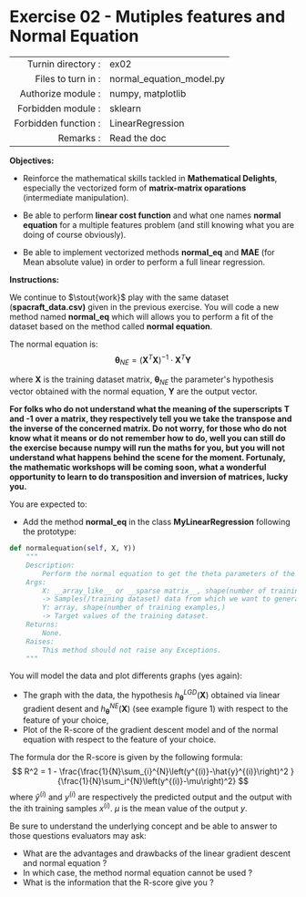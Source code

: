 # Exercise 02 - Mutiples features and Normal Equation

|                         |                    |
| -----------------------:| ------------------ |
|   Turnin directory :    |  ex02              |
|   Files to turn in :    |  normal_equation_model.py  |
|   Authorize module :    |  numpy, matplotlib |
|   Forbidden module :    |  sklearn           |
|   Forbidden function :  |  LinearRegression  |
|   Remarks :             |  Read the doc      |

**Objectives:** 

* Reinforce the mathematical skills tackled in **Mathematical Delights**, especially the vectorized form of __matrix-matrix oparations__ (intermediate manipulation).
* Be able to perform  __linear cost function__ and what one names  __normal equation__ for a multiple features problem (and still knowing what you are doing of course obviously).

* Be able to implement vectorized methods **normal_eq** and **MAE** (for Mean absolute value) in order to perform a full linear regression.


**Instructions:**

We continue to $\stout{work}$ play with the same dataset (__spacraft_data.csv)__ given in the previous exercise. 
You will code a new method named **normal_eq** which will allows you to perform a fit of the dataset based on the method called __normal equation__.

The normal equation is:
$$
\pmb{\theta}_{NE} = \left(\pmb{X}^{T} \pmb{X}\right)^{-1}\cdot\pmb{X}^T\pmb{Y}
$$

where $\pmb{X}$ is the training dataset matrix, $\pmb{\theta}_{NE}$ the parameter's hypothesis vector obtained with the normal equation, $\pmb{Y}$ are the output vector.

__For folks who do not understand what the meaning of the superscripts **T** and **-1** over a matrix, they respectively tell you we take the transpose and the inverse of the concerned matrix.
Do not worry, for those who do not know what it means or do not remember how to do, well you can still do the exercise because numpy will run the maths for you, but you will not understand what happens behind the scene for the moment.
Fortunaly, the mathematic workshops will be coming soon, what a wonderful opportunity to learn to do transposition and inversion of matrices, lucky you.__


You are expected to:
* Add the method **normal_eq** in the class **MyLinearRegression** following the prototype:
```python
def normalequation(self, X, Y))
	"""
	Description:
		Perform the normal equation to get the theta parameters of the hypothesis h and stock them in self.theta.
	Args:
		X: __array_like__ or __sparse matrix__, shape(number of training examples, number of features)
		-> Samples(/training dataset) data from which we want to generate predicted values.
		Y: array, shape(number of training examples,)
		-> Target values of the training dataset.
	Returns:
		None.
	Raises:
		This method should not raise any Exceptions.
	"""
```

You will model the data and plot differents graphs (yes again):
* The graph with the data, the hypothesis $h_{\pmb{\theta}}^{LGD}(\pmb{X})$ obtained via linear gradient desent and $h_{\pmb{\theta}}^{NE}(\pmb{X})$ (see example figure 1) with respect to the feature of your choice,
* Plot of the R-score of the gradient descent model and of the normal equation with respect to the feature of your choice.

The formula dor the R-score is given by the following formula:
$$
R^2 = 1 - \frac{\frac{1}{N}\sum_{i}^{N}\left(y^{(i)}-\hat{y}^{(i)}\right)^2 }{\frac{1}{N}\sum_i^{N}\left(y^{(i)}-\mu\right)^2}
$$
where $\hat{y}^{(i)}$ and $y^(i)$ are respectively the predicted output and the output with the ith training samples $x^{(i)}$. $\mu$ is the mean value of the output $y$.

Be sure to understand the underlying concept and be able to answer to those questions evaluators may ask:
* What are the advantages and drawbacks of the linear gradient descent and normal equation ?
* In which case, the method normal equation cannot be used ?
* What is the information that the R-score give you ?
